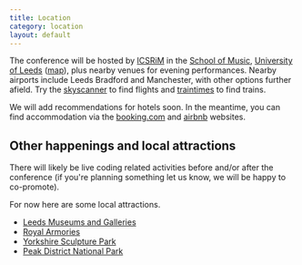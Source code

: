 ```yaml
---
title: Location
category: location
layout: default
---
```


The conference will be hosted by [ICSRiM](http://icsrim.leeds.ac.uk/) in the [School of Music](http://music.leeds.ac.uk/),
[University of Leeds](http://www.leeds.ac.uk/) ([map](http://www.openstreetmap.org/way/84656158#map=16/53.8062/-1.5532)), plus nearby venues for evening performances. Nearby airports include Leeds Bradford and
Manchester, with other options further afield. Try the
[skyscanner](http://www.skyscanner.net/ "SkyScanner") to find flights
and [traintimes](http://traintimes.org.uk/ "TrainTimes") to find
trains.

We will add recommendations for hotels soon. In the meantime, you can find accommodation via the [booking.com](http://booking.com) and [airbnb](https://www.airbnb.co.uk/) websites.

## Other happenings and local attractions

There will likely be live coding related activities before and/or
after the conference (if you're planning something let us know, we
will be happy to co-promote).

For now here are some local attractions.

* [Leeds Museums and Galleries](http://www.leeds.gov.uk/museumsandgalleries/Pages/default.aspx)
* [Royal Armories](http://www.royalarmouries.org/)
* [Yorkshire Sculpture Park](http://www.ysp.co.uk/)
* [Peak District National Park](http://www.peakdistrict.gov.uk/)
